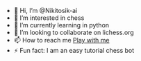 - 👋 Hi, I’m @Nikitosik-ai
- 👀 I’m interested in chess
- 🌱 I’m currently learning in python
- 💞️ I’m looking to collaborate on lichess.org
- 📫 How to reach me [Play with me](https://lichess.org/@/Nikitosik-ai)
- ⚡ Fun fact: I am an easy tutorial chess bot

<!---
Nikitosik-ai/Nikitosik-ai is a ✨ special ✨ repository because its `README.md` (this file) appears on your GitHub profile.
You can click the Preview link to take a look at your changes.
--->
